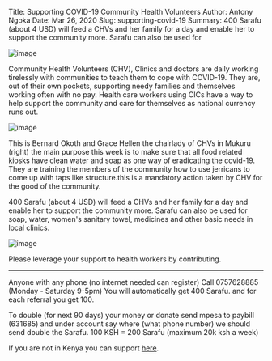Title: Supporting COVID-19 Community Health Volunteers
Author: Antony Ngoka
Date: Mar 26, 2020
Slug: supporting-covid-19
Summary: 400 Sarafu (about 4 USD) will feed a CHVs and her family for a day
and enable her to support the community more. Sarafu can also be
used for

![image](images/blog/supporting-covid-191.webp)

Community Health Volunteers (CHV), Clinics and doctors are daily working
tirelessly with communities to teach them to cope with COVID-19. They
are, out of their own pockets, supporting needy families and themselves
working often with no pay. Health care workers using CICs have a way to
help support the community and care for themselves as national currency
runs out.

![image](images/blog/supporting-covid-1938.webp)

This is Bernard Okoth and Grace Hellen the chairlady of CHVs in Mukuru
(right) the main purpose this week is to make sure that all food related
kiosks have clean water and soap as one way of eradicating the covid-19.
They are training the members of the community how to use jerricans to
come up with taps like structure.this is a mandatory action taken by CHV
for the good of the community.

400 Sarafu (about 4 USD) will feed a CHVs and her family for a day and
enable her to support the community more. Sarafu can also be used for
soap, water, women's sanitary towel, medicines and other basic needs in
local clinics.

![image](images/blog/supporting-covid-1961.webp)

Please leverage your support to health workers by contributing.

---

Anyone with any phone (no internet needed can register) Call 0757628885
(Monday - Saturday 9-5pm) You will automatically get 400 Sarafu. and for
each referral you get 100.

To double (for next 90 days) your money or donate send mpesa to paybill
(631685) and under account say where (what phone number) we should send
double the Sarafu. 100 KSH = 200 Sarafu (maximum 20k ksh a week)

If you are not in Kenya you can support
[here](http://gitcoin.co/grants/541/cic-covid-19-kenyan-crisis-aid).
